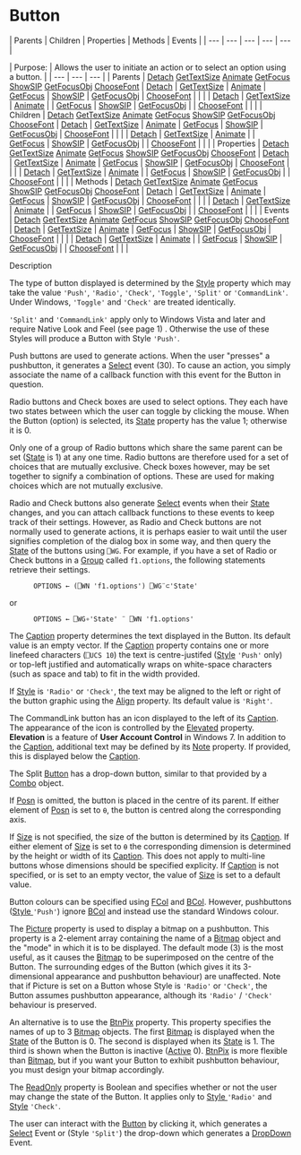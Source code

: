 




<h1 class="heading"><span class="name">Button</span></h1>
| Parents | Children | Properties | Methods | Events |
| --- | --- | --- | --- | ---  |

| Purpose: | Allows the user to initiate an action or to select an option using a button. |
| --- | --- | ---  |
| Parents | [Detach](../a-z/detach.md) [GetTextSize](../a-z/gettextsize.md) [Animate](../a-z/animate.md) [GetFocus](../a-z/getfocus.md) [ShowSIP](../a-z/showsip.md) [GetFocusObj](../a-z/getfocusobj.md) [ChooseFont](../a-z/choosefont.md) | [Detach](../a-z/detach.md) | [GetTextSize](../a-z/gettextsize.md) | [Animate](../a-z/animate.md) | [GetFocus](../a-z/getfocus.md) | [ShowSIP](../a-z/showsip.md) | [GetFocusObj](../a-z/getfocusobj.md) | [ChooseFont](../a-z/choosefont.md) |  |  |
| [Detach](../a-z/detach.md) | [GetTextSize](../a-z/gettextsize.md) | [Animate](../a-z/animate.md) |
| [GetFocus](../a-z/getfocus.md) | [ShowSIP](../a-z/showsip.md) | [GetFocusObj](../a-z/getfocusobj.md) |
| [ChooseFont](../a-z/choosefont.md) |  |  |
| Children | [Detach](../a-z/detach.md) [GetTextSize](../a-z/gettextsize.md) [Animate](../a-z/animate.md) [GetFocus](../a-z/getfocus.md) [ShowSIP](../a-z/showsip.md) [GetFocusObj](../a-z/getfocusobj.md) [ChooseFont](../a-z/choosefont.md) | [Detach](../a-z/detach.md) | [GetTextSize](../a-z/gettextsize.md) | [Animate](../a-z/animate.md) | [GetFocus](../a-z/getfocus.md) | [ShowSIP](../a-z/showsip.md) | [GetFocusObj](../a-z/getfocusobj.md) | [ChooseFont](../a-z/choosefont.md) |  |  |
| [Detach](../a-z/detach.md) | [GetTextSize](../a-z/gettextsize.md) | [Animate](../a-z/animate.md) |
| [GetFocus](../a-z/getfocus.md) | [ShowSIP](../a-z/showsip.md) | [GetFocusObj](../a-z/getfocusobj.md) |
| [ChooseFont](../a-z/choosefont.md) |  |  |
| Properties | [Detach](../a-z/detach.md) [GetTextSize](../a-z/gettextsize.md) [Animate](../a-z/animate.md) [GetFocus](../a-z/getfocus.md) [ShowSIP](../a-z/showsip.md) [GetFocusObj](../a-z/getfocusobj.md) [ChooseFont](../a-z/choosefont.md) | [Detach](../a-z/detach.md) | [GetTextSize](../a-z/gettextsize.md) | [Animate](../a-z/animate.md) | [GetFocus](../a-z/getfocus.md) | [ShowSIP](../a-z/showsip.md) | [GetFocusObj](../a-z/getfocusobj.md) | [ChooseFont](../a-z/choosefont.md) |  |  |
| [Detach](../a-z/detach.md) | [GetTextSize](../a-z/gettextsize.md) | [Animate](../a-z/animate.md) |
| [GetFocus](../a-z/getfocus.md) | [ShowSIP](../a-z/showsip.md) | [GetFocusObj](../a-z/getfocusobj.md) |
| [ChooseFont](../a-z/choosefont.md) |  |  |
| Methods | [Detach](../a-z/detach.md) [GetTextSize](../a-z/gettextsize.md) [Animate](../a-z/animate.md) [GetFocus](../a-z/getfocus.md) [ShowSIP](../a-z/showsip.md) [GetFocusObj](../a-z/getfocusobj.md) [ChooseFont](../a-z/choosefont.md) | [Detach](../a-z/detach.md) | [GetTextSize](../a-z/gettextsize.md) | [Animate](../a-z/animate.md) | [GetFocus](../a-z/getfocus.md) | [ShowSIP](../a-z/showsip.md) | [GetFocusObj](../a-z/getfocusobj.md) | [ChooseFont](../a-z/choosefont.md) |  |  |
| [Detach](../a-z/detach.md) | [GetTextSize](../a-z/gettextsize.md) | [Animate](../a-z/animate.md) |
| [GetFocus](../a-z/getfocus.md) | [ShowSIP](../a-z/showsip.md) | [GetFocusObj](../a-z/getfocusobj.md) |
| [ChooseFont](../a-z/choosefont.md) |  |  |
| Events | [Detach](../a-z/detach.md) [GetTextSize](../a-z/gettextsize.md) [Animate](../a-z/animate.md) [GetFocus](../a-z/getfocus.md) [ShowSIP](../a-z/showsip.md) [GetFocusObj](../a-z/getfocusobj.md) [ChooseFont](../a-z/choosefont.md) | [Detach](../a-z/detach.md) | [GetTextSize](../a-z/gettextsize.md) | [Animate](../a-z/animate.md) | [GetFocus](../a-z/getfocus.md) | [ShowSIP](../a-z/showsip.md) | [GetFocusObj](../a-z/getfocusobj.md) | [ChooseFont](../a-z/choosefont.md) |  |  |
| [Detach](../a-z/detach.md) | [GetTextSize](../a-z/gettextsize.md) | [Animate](../a-z/animate.md) |
| [GetFocus](../a-z/getfocus.md) | [ShowSIP](../a-z/showsip.md) | [GetFocusObj](../a-z/getfocusobj.md) |
| [ChooseFont](../a-z/choosefont.md) |  |  |


Description


The type of button displayed is determined by the [Style](../a-z/style.md) property which may take the value `'Push'`, `'Radio'`, `'Check'`, `'Toggle'`, `'Split'` or `'CommandLink'`. Under Windows, `'Toggle'` and `'Check'` are treated identically.



`'Split'` and `'CommandLink'` apply only to Windows Vista and later and require  Native Look and Feel 
(see page 1)
. Otherwise the use of these Styles will produce a Button with Style `'Push'`.


Push buttons are used to generate actions. When the user "presses" a pushbutton, it generates a [Select](../a-z/select.md) event (30). To cause an action, you simply associate the name of a callback function with this event for the Button in question.


Radio buttons and Check boxes are used to select options. They each have two states between which the user can toggle by clicking the mouse. When the Button (option) is selected, its [State](../a-z/state.md) property has the value 1; otherwise it is 0.


Only one of a group of Radio buttons which share the same parent can be set ([State](../a-z/state.md) is 1) at any one time. Radio buttons are therefore used for a set of choices that are mutually exclusive. Check boxes however, may be set together to signify a combination of options. These are used for making choices which are not mutually exclusive.


Radio and Check buttons also generate [Select](../a-z/select.md) events when their [State](../a-z/state.md) changes, and you can attach callback functions to these events to keep track of their settings. However, as Radio and Check buttons are not normally used to generate actions, it is perhaps easier to wait until the user signifies completion of the dialog box in some way, and then query the [State](../a-z/state.md) of the buttons using `⎕WG`. For example, if you have a set of Radio or Check buttons in a [Group](../a-z/group.md) called `f1.options`, the following statements retrieve their settings.
```apl
      OPTIONS ← (⎕WN 'f1.options') ⎕WG¨⊂'State'
```


or
```apl
      OPTIONS ← ⎕WG∘'State' ¨ ⎕WN 'f1.options'
```


The [Caption](../a-z/caption.md) property determines the text displayed in the Button. Its default value is an empty vector. If the [Caption](../a-z/caption.md) property contains one or more linefeed characters (`⎕UCS 10`) the text is centre-justifed ([Style](../a-z/style.md) `'Push'` only) or top-left justified and automatically wraps on white-space characters (such as space and tab) to fit in the width provided.


If [Style](../a-z/style.md) is `'Radio'` or `'Check'`, the text may be aligned to the left or right of the button graphic using the [Align](../a-z/align.md) property. Its default value is `'Right'`.


The CommandLink button has an icon displayed to the left of its [Caption](../a-z/caption.md). The appearance of the icon is controlled by the  [Elevated](../a-z/elevated.md) property. **Elevation** is a feature of **User Account Control** in Windows 7. In addition to the [Caption](../a-z/caption.md), additional text may be defined by its [Note](../a-z/note.md) property. If provided, this is displayed below the [Caption](../a-z/caption.md).


The Split [Button](../a-z/button.md) has a drop-down button, similar to that provided by a [Combo](../a-z/combo.md) object.


If [Posn](../a-z/posn.md) is omitted, the button is placed in the centre of its parent. If either element of [Posn](../a-z/posn.md) is set to `⍬`, the button is centred along the corresponding axis.


If [Size](../a-z/size.md) is not specified, the size of the button is determined by its [Caption](../a-z/caption.md). If either element of [Size](../a-z/size.md) is set to `⍬` the corresponding dimension is determined by the height or width of its [Caption](../a-z/caption.md). This does not apply to multi-line buttons whose dimensions should be specified explicity. If [Caption](../a-z/caption.md) is not specified, or is set to an empty vector, the value of [Size](../a-z/size.md) is set to a default value.


Button colours can be specified using [FCol](../a-z/fcol.md) and [BCol](../a-z/bcol.md). However, pushbuttons ([Style ](../a-z/style.md)`'Push'`) ignore [BCol](../a-z/bcol.md) and instead use the standard Windows colour.


The [Picture](../a-z/picture.md) property is used to display a bitmap on a pushbutton. This property is a 2-element array containing the name of a [Bitmap](../a-z/bitmap.md) object and the "mode" in which it is to be displayed. The default mode (3) is the most useful, as it causes the [Bitmap](../a-z/bitmap.md) to be superimposed on the centre of the Button. The surrounding edges of the Button (which gives it its 3-dimensional appearance and pushbutton behaviour) are unaffected. Note that if Picture is set on a Button whose Style is `'Radio'` or `'Check'`, the Button assumes pushbutton appearance, although its `'Radio'` /       `'Check'` behaviour is preserved.


An alternative is to use the [BtnPix](../a-z/btnpix.md) property. This property specifies the names of up to 3 [Bitmap](../a-z/bitmap.md) objects. The first [Bitmap](../a-z/bitmap.md) is displayed when the [State](../a-z/state.md) of the Button is 0. The second is displayed when its [State](../a-z/state.md) is 1. The third is shown when the Button is inactive ([Active](../a-z/active.md) 0). [BtnPix](../a-z/btnpix.md) is more flexible than [Bitmap](../a-z/bitmap.md), but if you want your Button to exhibit pushbutton behaviour, you must design your bitmap accordingly.


The [ReadOnly](../a-z/readonly.md) property is Boolean and specifies whether or not the user may change the state of the Button. It applies only to [Style ](../a-z/style.md)`'Radio'` and [Style](../a-z/style.md) `'Check'`.


The user can interact with the [Button](../a-z/button.md) by clicking it, which generates a [Select](../a-z/select.md) Event  or (Style `'Split'`) the drop-down which generates a [DropDown](../a-z/dropdown.md) Event.


